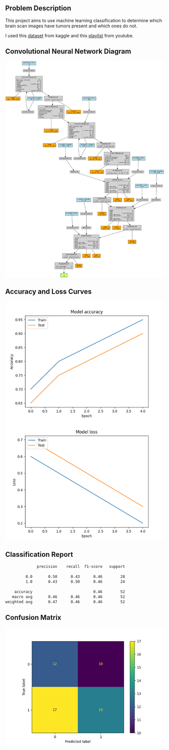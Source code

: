 ## Problem Description
This project aims to use machine learning classification to determine which brain scan images have tumors present and which ones do not. 

I used this [dataset](https://www.kaggle.com/datasets/navoneel/brain-mri-images-for-brain-tumor-detection/data ":)") from kaggle and this [playlist](https://www.youtube.com/watch?v=CiW8gS7kqOY&list=PL5foUFuneQnratPPuucpVxWl4RlqueP1u "=)") from youtube.

## Convolutional Neural Network Diagram
![image](./nn_diagram.png)

## Accuracy and Loss Curves
![image](./accuracy.png)
![image](./loss.png)

## Classification Report
```
              precision    recall  f1-score   support

         0.0       0.50      0.43      0.46        28
         1.0       0.43      0.50      0.46        24

    accuracy                           0.46        52
   macro avg       0.46      0.46      0.46        52
weighted avg       0.47      0.46      0.46        52
```

## Confusion Matrix
![image](./cm.png)
